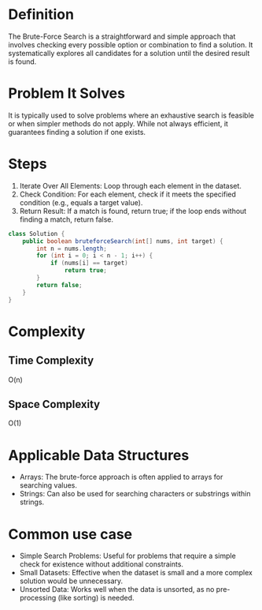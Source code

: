 # Definition

The Brute-Force Search is a straightforward and simple approach that involves checking every possible option or combination to find a solution. It systematically explores all candidates for a solution until the desired result is found.

# Problem It Solves

It is typically used to solve problems where an exhaustive search is feasible or when simpler methods do not apply. While not always efficient, it guarantees finding a solution if one exists.

# Steps

1. Iterate Over All Elements: Loop through each element in the dataset.
2. Check Condition: For each element, check if it meets the specified condition (e.g., equals a target value).
3. Return Result: If a match is found, return true; if the loop ends without finding a match, return false.

```java
class Solution {
    public boolean bruteforceSearch(int[] nums, int target) {
        int n = nums.length;
        for (int i = 0; i < n - 1; i++) {
            if (nums[i] == target)
                return true;
        }
        return false;
    }
}
```

# Complexity

## Time Complexity

O(n)

## Space Complexity

O(1)

# Applicable Data Structures

- Arrays: The brute-force approach is often applied to arrays for searching values.
- Strings: Can also be used for searching characters or substrings within strings.

# Common use case

- Simple Search Problems: Useful for problems that require a simple check for existence without additional constraints.
- Small Datasets: Effective when the dataset is small and a more complex solution would be unnecessary.
- Unsorted Data: Works well when the data is unsorted, as no pre-processing (like sorting) is needed.
